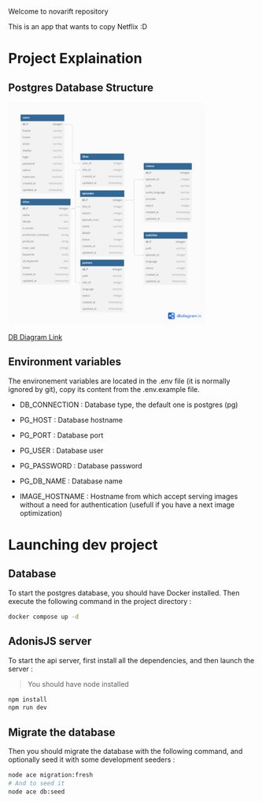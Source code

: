 Welcome to novarift repository

This is an app that wants to copy Netflix :D

# Project Explaination

## Postgres Database Structure
<img src="resources/database_schema.png" alt="drawing" width="400"/>

[DB Diagram Link](https://dbdiagram.io/d/657dbd8a56d8064ca026714e)


## Environment variables
The environement variables are located in the .env file (it is normally ignored by git), copy its content from the .env.example file.
 - DB_CONNECTION : Database type, the default one is postgres (pg)
 - PG_HOST : Database hostname
 - PG_PORT : Database port
 - PG_USER : Database user
 - PG_PASSWORD : Database password
 - PG_DB_NAME : Database name


 - IMAGE_HOSTNAME : Hostname from which accept serving images without a need for authentication (usefull if you have a next image optimization)


# Launching dev project

## Database
To start the postgres database, you should have Docker installed.
Then execute the following command in the project directory : 

```bash
docker compose up -d
```

## AdonisJS server
To start the api server, first install all the dependencies, and then launch the server : 
> You should have node installed
```bash
npm install
npm run dev
```

## Migrate the database
Then you should migrate the database with the following command, and optionally seed it with some development seeders : 
```bash
node ace migration:fresh
# And to seed it
node ace db:seed
```
